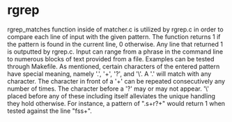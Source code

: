 # rgrep
rgrep_matches function inside of matcher.c is utilized by rgrep.c in order to compare each line of input with the given pattern. The function returns 1 if the pattern is found in the current line, 0 otherwise. Any line that returned 1 is outputted by rgrep.c. Input can range from a phrase in the command line to numerous blocks of text provided from a file. Examples can be tested through Makefile. As mentioned, certain characters of the entered pattern have special meaning, namely '.', '+', '?', and '\\'. A '.' will match with any character. The character in front of a '+' can be repeated consecutively any number of times. The character before a '?' may or may not appear. '\\' placed before any of these including itself alleviates the unique handling they hold otherwise. For instance, a pattern of ".s+r?\+" would return 1 when tested against the line "fss+".
